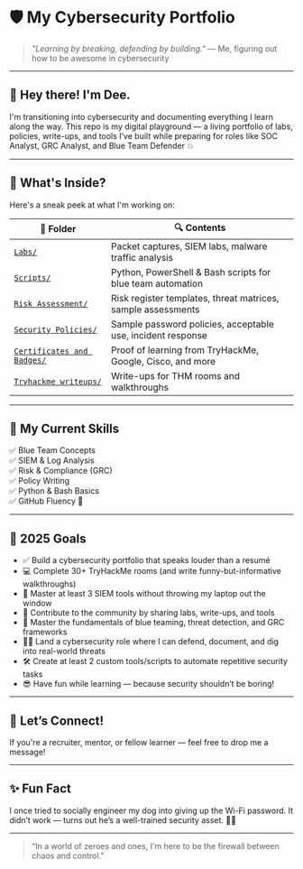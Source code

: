 # 🛡️ My Cybersecurity Portfolio

> *"Learning by breaking, defending by building."* — Me, figuring out how to be awesome in cybersecurity

---

## 👋 Hey there! I'm Dee.

I'm transitioning into cybersecurity and documenting everything I learn along the way. This repo is my digital playground — a living portfolio of labs, policies, write-ups, and tools I’ve built while preparing for roles like SOC Analyst, GRC Analyst, and Blue Team Defender 💥

---

## 🚀 What's Inside?

Here's a sneak peek at what I'm working on:

| 📂 Folder | 🔍 Contents |
|----------|-------------|
| [`Labs/`](./Labs/) | Packet captures, SIEM labs, malware traffic analysis |
| [`Scripts/`](./Scripts/) | Python, PowerShell & Bash scripts for blue team automation |
| [`Risk Assessment/`](./Risk%20Assessment/) | Risk register templates, threat matrices, sample assessments |
| [`Security Policies/`](./Security%20Policies/) | Sample password policies, acceptable use, incident response |
| [`Certificates and Badges/`](./Certificates%20and%20Badges/) | Proof of learning from TryHackMe, Google, Cisco, and more |
| [`Tryhackme writeups/`](./Tryhackme%20writeups/) | Write-ups for THM rooms and walkthroughs |

---

## 🧠 My Current Skills

✅ Blue Team Concepts  
✅ SIEM & Log Analysis  
✅ Risk & Compliance (GRC)  
✅ Policy Writing  
✅ Python & Bash Basics  
✅ GitHub Fluency 🚧

---

## 🎯 2025 Goals

- ✅ Build a cybersecurity portfolio that speaks louder than a resumé
- 💻 Complete 30+ TryHackMe rooms (and write funny-but-informative walkthroughs)
- 🔐 Master at least 3 SIEM tools without throwing my laptop out the window
- 💬 Contribute to the community by sharing labs, write-ups, and tools
- 🧠 Master the fundamentals of blue teaming, threat detection, and GRC frameworks
- 🧑‍💻 Land a cybersecurity role where I can defend, document, and dig into real-world threats
- 🛠️ Create at least 2 custom tools/scripts to automate repetitive security tasks
- 😎 Have fun while learning — because security shouldn’t be boring!

---

## 💬 Let’s Connect!

If you're a recruiter, mentor, or fellow learner — feel free to drop me a message!

---

## ✨ Fun Fact

I once tried to socially engineer my dog into giving up the Wi-Fi password. It didn’t work — turns out he’s a well-trained security asset. 🐶🔐

---

> “In a world of zeroes and ones, I'm here to be the firewall between chaos and control.”
